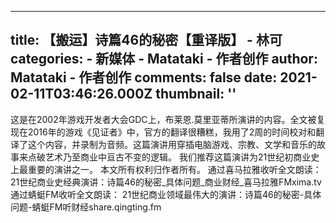 
---
title: 【搬运】诗篇46的秘密【重译版】 - 林可
categories: 
    - 新媒体
    - Matataki - 作者创作
author: Matataki - 作者创作
comments: false
date: 2021-02-11T03:46:26.000Z
thumbnail: ''
---

<div>   
这是在2002年游戏开发者大会GDC上，布莱恩.莫里亚蒂所演讲的内容。全文被复现在2016年的游戏《见证者》中，官方的翻译很糟糕，我用了2周的时间校对和翻译了这个内容，并录制为音频。这篇演讲用穿插电脑游戏、宗教、文学和音乐的故事来点破艺术乃至商业中亘古不变的逻辑。 我们推荐这篇演讲为21世纪初商业史上最重要的演讲之一。 本文所有权利归作者所有。 通过喜马拉雅收听全文朗读： 21世纪商业史经典演讲：诗篇46的秘密_具体问题_商业财经_喜马拉雅FM​xima.tv 通过蜻蜓FM收听全文朗读： 21世纪商业领域最伟大的演讲：诗篇46的秘密-具体问题-蜻蜓FM听财经​share.qingting.fm  
</div>
            